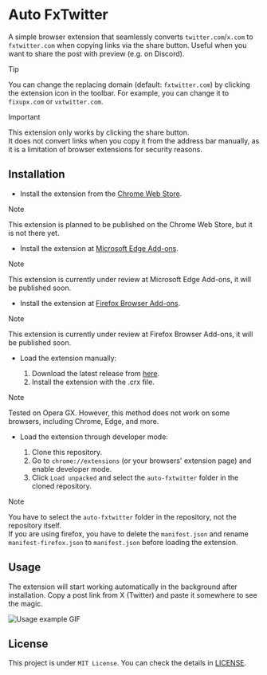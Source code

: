 # Auto FxTwitter

A simple browser extension that seamlessly converts `twitter.com`/`x.com` to `fxtwitter.com` when copying links via the share button. Useful when you want to share the post with preview (e.g. on Discord).

> [!TIP]
You can change the replacing domain (default: `fxtwitter.com`) by clicking the extension icon in the toolbar. For example, you can change it to `fixupx.com` or `vxtwitter.com`.

> [!IMPORTANT]
This extension only works by clicking the share button.  
It does not convert links when you copy it from the address bar manually, as it is a limitation of browser extensions for security reasons.

## Installation

- Install the extension from the [Chrome Web Store](https://github.com/itsrqtl/auto-fxtwitter).

> [!NOTE]
This extension is planned to be published on the Chrome Web Store, but it is not there yet.

- Install the extension at [Microsoft Edge Add-ons](https://github.com/itsrqtl/auto-fxtwitter).

> [!NOTE]
This extension is currently under review at Microsoft Edge Add-ons, it will be published soon.

- Install the extension at [Firefox Browser Add-ons](https://addons.mozilla.org/en-US/firefox/addon/autofxtwitter/).

> [!NOTE]
This extension is currently under review at Firefox Browser Add-ons, it will be published soon.

- Load the extension manually:

    1. Download the latest release from [here](https://github.com/itsrqtl/auto-fxtwitter/releases).
    2. Install the extension with the .crx file.

> [!NOTE]
Tested on Opera GX. However, this method does not work on some browsers, including Chrome, Edge, and more.

- Load the extension through developer mode:

    1. Clone this repository.
    2. Go to `chrome://extensions` (or your browsers' extension page) and enable developer mode.
    3. Click `Load unpacked` and select the `auto-fxtwitter` folder in the cloned repository.

> [!NOTE]
You have to select the `auto-fxtwitter` folder in the repository, not the repository itself.  
If you are using firefox, you have to delete the `manifest.json` and rename `manifest-firefox.json` to `manifest.json` before loading the extension.

## Usage

The extension will start working automatically in the background after installation. Copy a post link from X (Twitter) and paste it somewhere to see the magic.

![Usage example GIF](/.github/assets/example.gif)

## License

This project is under `MIT License`. You can check the details in [LICENSE](/LICENSE).
